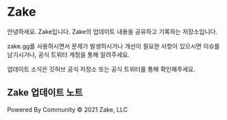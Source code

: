 # Zake

안녕하세요. Zake입니다.
Zake의 업데이트 내용을 공유하고 기록하는 저장소입니다. 

zake.gg를 사용하시면서 문제가 발생하시거나 개선이 필요한 사항이 있으시면 
이슈를 남기시거나, 공식 트위터 계정을 통해 알려주세요. 

업데이트 소식은 깃허브 공식 저장소 또는 공식 트위터를 통해 확인해주세요. 

## Zake 업데이트 노트


Powered By Community © 2021 Zake, LLC
